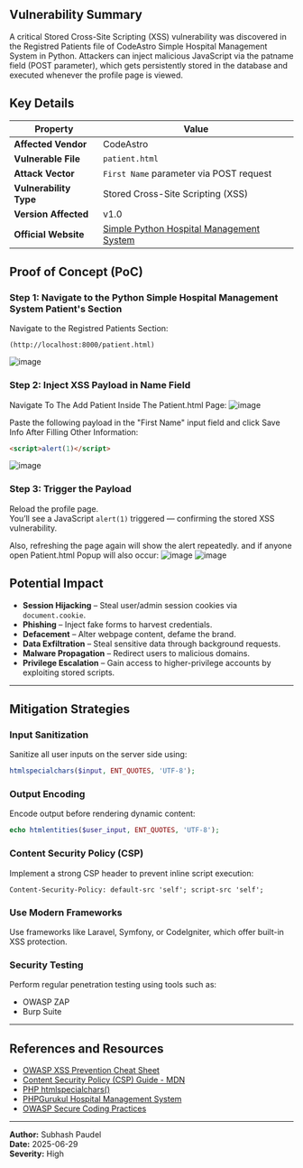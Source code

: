 ## Vulnerability Summary
A critical Stored Cross-Site Scripting (XSS) vulnerability was discovered in the Registred Patients file of CodeAstro Simple Hospital Management System in Python.
Attackers can inject malicious JavaScript via the patname field (POST parameter), which gets persistently stored in the database and executed whenever the profile page is viewed.

## Key Details

| Property             | Value                                                                 |
|----------------------|------------------------------------------------------------------------|
| **Affected Vendor**  | CodeAstro                                                              |
| **Vulnerable File**  | `patient.html`                                                     |
| **Attack Vector**    | `First Name` parameter via POST request                                   |
| **Vulnerability Type** | Stored Cross-Site Scripting (XSS)                                   |
| **Version Affected** | v1.0                                                                   |
| **Official Website** | [Simple Python Hospital Management System](https://phpgurukul.com/online-hospital-management-system-using-php-mysql/) |

## Proof of Concept (PoC)

### Step 1: Navigate to the Python Simple Hospital Management System Patient's Section

Navigate to the Registred Patients Section:

```
(http://localhost:8000/patient.html)
```

![image](https://github.com/user-attachments/assets/715a63ec-7b16-4d8d-a566-71c34539e6b5)

### Step 2: Inject XSS Payload in Name Field
Navigate To The Add Patient Inside The Patient.html Page:
![image](https://github.com/user-attachments/assets/b55a10b8-bad9-4016-917f-47f12224cd9e)

Paste the following payload in the "First Name" input field and click Save Info After Filling Other Information:

```html
<script>alert(1)</script>
```
![image](https://github.com/user-attachments/assets/1a8b37bc-59d0-495e-afb9-12745be10e84)


### Step 3: Trigger the Payload

Reload the profile page.  
You’ll see a JavaScript `alert(1)` triggered — confirming the stored XSS vulnerability.

Also, refreshing the page again will show the alert repeatedly. and if anyone open Patient.html Popup will also occur:
![image](https://github.com/user-attachments/assets/4d5ecc27-75b8-4f6c-a588-d4ba518db9e6)
![image](https://github.com/user-attachments/assets/fc8a7649-d0a6-49e4-9d40-daba9ef72d49)

## Potential Impact

- **Session Hijacking** – Steal user/admin session cookies via `document.cookie`.
- **Phishing** – Inject fake forms to harvest credentials.
- **Defacement** – Alter webpage content, defame the brand.
- **Data Exfiltration** – Steal sensitive data through background requests.
- **Malware Propagation** – Redirect users to malicious domains.
- **Privilege Escalation** – Gain access to higher-privilege accounts by exploiting stored scripts.

---

## Mitigation Strategies

### Input Sanitization

Sanitize all user inputs on the server side using:

```php
htmlspecialchars($input, ENT_QUOTES, 'UTF-8');
```

### Output Encoding

Encode output before rendering dynamic content:

```php
echo htmlentities($user_input, ENT_QUOTES, 'UTF-8');
```

### Content Security Policy (CSP)

Implement a strong CSP header to prevent inline script execution:

```
Content-Security-Policy: default-src 'self'; script-src 'self';
```

### Use Modern Frameworks

Use frameworks like Laravel, Symfony, or CodeIgniter, which offer built-in XSS protection.

### Security Testing

Perform regular penetration testing using tools such as:

- OWASP ZAP
- Burp Suite

---

## References and Resources

- [OWASP XSS Prevention Cheat Sheet](https://owasp.org/www-community/xss-prevention)
- [Content Security Policy (CSP) Guide - MDN](https://developer.mozilla.org/en-US/docs/Web/HTTP/CSP)
- [PHP htmlspecialchars()](https://www.php.net/manual/en/function.htmlspecialchars.php)
- [PHPGurukul Hospital Management System](https://phpgurukul.com/online-hospital-management-system-using-php-mysql/)
- [OWASP Secure Coding Practices](https://owasp.org/www-project-secure-coding-practices/)

---

**Author:** Subhash Paudel  
**Date:** 2025-06-29  
**Severity:** High

